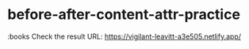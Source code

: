 # before-after-content-attr-practice
:books Check the result URL: https://vigilant-leavitt-a3e505.netlify.app/
